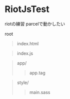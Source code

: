 # RiotJsTest
riotの練習
parcelで動かしたい

root
>index.html 

>index.js

>app/
>>app.tag

>style/
>>main.sass